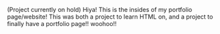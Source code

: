 (Project currently on hold)
Hiya! This is the insides of my portfolio page/website! This was both a project to learn HTML on, and a project to finally have a portfolio page!! woohoo!!
